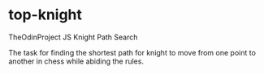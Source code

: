 # top-knight
TheOdinProject JS Knight Path Search

The task for finding the shortest path for knight to move from one point to another in chess while abiding the rules. 
